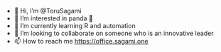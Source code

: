 - 👋 Hi, I’m @ToruSagami
- 👀 I’m interested in panda 🐼
- 🌱 I’m currently learning R and automation
- 💞️ I’m looking to collaborate on someone who is an innovative leader
- 📫 How to reach me https://office.sagami.one

<!---
ToruSagami/ToruSagami is a ✨ special ✨ repository because its `README.md` (this file) appears on your GitHub profile.
You can click the Preview link to take a look at your changes.
--->
